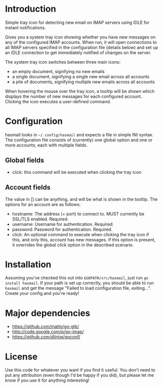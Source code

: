 # Introduction #

Simple tray icon for detecting new email on IMAP servers using IDLE for instant
notifications.

Gives you a system tray icon showing whether you have new messages on any of the
configured IMAP accounts. When run, it will open connections to all IMAP servers
specified in the configuration file (details below) and set up an IDLE
connection to get immediately notified of changes on the server.

The system tray icon switches between three main icons:

 - an empty document, signifying no new emails
 - a single document, signifying a single new email across all accounts
 - a pile of documents, signifying multiple new emails across all accounts

When hovering the mouse over the tray icon, a tooltip will be shown which
displays the number of new messages for each configured account. Clicking the
icon executes a user-defined command.

# Configuration #

hasmail looks in `~/.config/hasmail` and expects a file in simple INI syntax.
The configuration file consists of (currently) one global option and one or more
accounts, each with multiple fields.

## Global fields ##

 - click: this command will be executed when clicking the tray icon

## Account fields ##

The value in [] can be anything, and will be what is shown in the tooltip. The
options for an account are as follows:

 - hostname: The address (+ port) to connect to. MUST currently be SSL/TLS
   enabled. Required.
 - username: Username for authentication. Required.
 - password: Password for authentication. Required.
 - click: An optional command to execute when clicking the tray icon if this,
   and only this, account has new messages. If this option is present, it
   overrides the global click option in the described scenario.

# Installation #

Assuming you've checked this out into `$GOPATH/src/hasmail`, just run
`go install hasmail`. If your path is set up correctly, you should be able to
run `hasmail` and get the message "Failed to load configuration file,
exiting...". Create your config and you're ready!

# Major dependencies #

 - https://github.com/mattn/go-gtk/
 - http://code.google.com/p/go-imap/
 - https://github.com/dlintw/goconf/

# License #

Use this code for whatever you want if you find it useful. You don't need to put
any attribution (even though I'd be happy if you did), but please let me know if
you use it for anything interesting!
